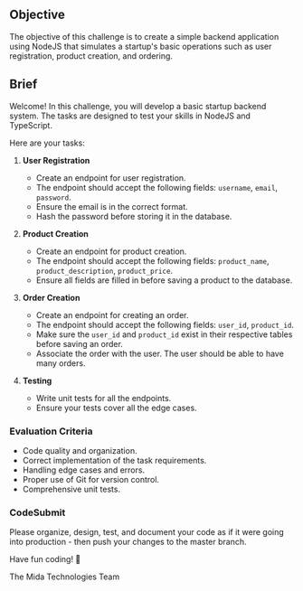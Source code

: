 

## Objective

The objective of this challenge is to create a simple backend application using NodeJS that simulates a startup's basic operations such as user registration, product creation, and ordering.

## Brief

Welcome! In this challenge, you will develop a basic startup backend system. The tasks are designed to test your skills in NodeJS and TypeScript.

Here are your tasks:

1. **User Registration**
    - Create an endpoint for user registration.
    - The endpoint should accept the following fields: `username`, `email`, `password`.
    - Ensure the email is in the correct format.
    - Hash the password before storing it in the database.
    
2. **Product Creation**
    - Create an endpoint for product creation.
    - The endpoint should accept the following fields: `product_name`, `product_description`, `product_price`.
    - Ensure all fields are filled in before saving a product to the database.

3. **Order Creation**
    - Create an endpoint for creating an order.
    - The endpoint should accept the following fields: `user_id`, `product_id`.
    - Make sure the `user_id` and `product_id` exist in their respective tables before saving an order.
    - Associate the order with the user. The user should be able to have many orders.

4. **Testing**
    - Write unit tests for all the endpoints.
    - Ensure your tests cover all the edge cases.

### Evaluation Criteria

- Code quality and organization.
- Correct implementation of the task requirements.
- Handling edge cases and errors.
- Proper use of Git for version control.
- Comprehensive unit tests.

### CodeSubmit 

Please organize, design, test, and document your code as if it were going into production - then push your changes to the master branch.

Have fun coding! 🚀

The Mida Technologies Team

